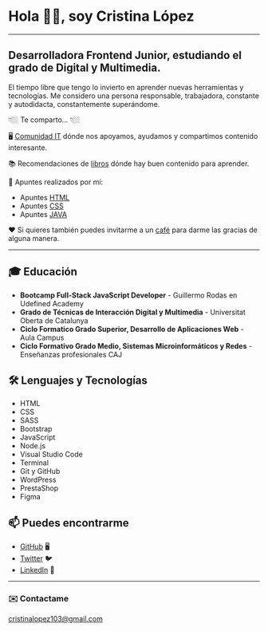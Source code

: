 # Hola 👋🏼, soy Cristina López

---

## Desarrolladora Frontend Junior, estudiando el grado de Digital y Multimedia.

El tiempo libre que tengo lo invierto en aprender nuevas herramientas y tecnologías. Me considero una persona responsable, trabajadora, constante y autodidacta, constantemente superándome.

👇🏼 Te comparto... 👇🏼

🖥 [Comunidad IT](https://discord.gg/5W4BaksSBY) dónde nos apoyamos, ayudamos y compartimos contenido interesante.

📚 Recomendaciones de [libros](https://drive.google.com/drive/folders/1HBsKKzQIl97g-DNexG0iRaL_ayxbR7bp?usp=sharing) dónde hay buen contenido para aprender.

📝 Apuntes realizados por mí:

- Apuntes [HTML](https://drive.google.com/drive/folders/1rh3tul1rsoiZ3EYSYJ4t9xM9hZa0s7JE?usp=sharing)
- Apuntes [CSS](https://drive.google.com/drive/folders/1iFCeWwP3ZFluX8d99fgC-JyvvkETijaH?usp=sharing)
- Apuntes [JAVA](https://drive.google.com/drive/folders/1MNXd2vE07tK5OMOjgNiZXRuOzRIRrw8H?usp=sharing)

❤️ Si quieres también puedes invitarme a un [café](https://www.buymeacoffee.com/criislopeez) para darme las gracias de alguna manera.

---

## 🎓 Educación

- **Bootcamp Full-Stack JavaScript Developer** - Guillermo Rodas en Udefined Academy
- **Grado de Técnicas de Interacción Digital y Multimedia** - Universitat Oberta de Catalunya
- **Ciclo Formatico Grado Superior, Desarrollo de Aplicaciones Web** - Aula Campus
- **Ciclo Formativo Grado Medio, Sistemas Microinformáticos y Redes** - Enseñanzas profesionales CAJ

## 🛠️ Lenguajes y Tecnologías

- HTML
- CSS
- SASS
- Bootstrap
- JavaScript
- Node.js
- Visual Studio Code
- Terminal
- Git y GitHub
- WordPress
- PrestaShop
- Figma

## 📫 Puedes encontrarme

- [GitHub](https://github.com/criislopeez) 🖥️
- [Twitter](https://twitter.com/criislopeez_) 🐦
- [LinkedIn](https://www.linkedin.com/in/cristinalopezherraiz/) 💼

---
### ✉️ Contactame
[cristinalopez103@gmail.com](mailto:cristinalopez103@gmail.com)
